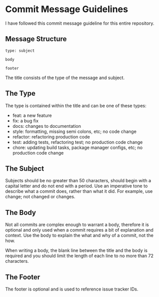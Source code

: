 # Commit Message Guidelines

I have followed this commit message guideline for this entire repository.

## Message Structure

```
type: subject

body

footer
```

The title consists of the type of the message and subject.

## The Type

The type is contained within the title and can be one of these types:

* feat: a new feature
* fix: a bug fix
* docs: changes to documentation
* style: formatting, missing semi colons, etc; no code change
* refactor: refactoring production code
* test: adding tests, refactoring test; no production code change
* chore: updating build tasks, package manager configs, etc; no production code change

## The Subject

Subjects should be no greater than 50 characters, should begin with a capital
letter and do not end with a period. Use an imperative tone to describe what a
commit does, rather than what it did. For example, use change; not changed or changes.

## The Body

Not all commits are complex enough to warrant a body, therefore it is optional
and only used when a commit requires a bit of explanation and context. Use the
body to explain the what and why of a commit, not the how.

When writing a body, the blank line between the title and the body is required
and you should limit the length of each line to no more than 72 characters.

## The Footer

The footer is optional and is used to reference issue tracker IDs.
